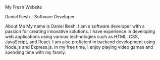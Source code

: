 My Fresh Website

Daniel Iliesh - Software Developer

About Me
My name is Daniel Iliesh. I am a software developer with a passion for creating innovative solutions. I have experience in developing web applications using various technologies such as HTML, CSS, JavaScript, and React. I am also proficient in backend development using Node.js and Express.js. In my free time, I enjoy playing video games and spending time with my family.
